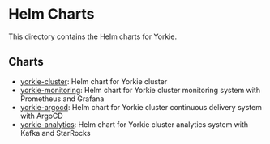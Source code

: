 # Helm Charts

This directory contains the Helm charts for Yorkie.

## Charts

- [yorkie-cluster](./yorkie-cluster): Helm chart for Yorkie cluster
- [yorkie-monitoring](./yorkie-monitoring): Helm chart for Yorkie cluster monitoring system with Prometheus and Grafana
- [yorkie-argocd](./yorkie-argocd): Helm chart for Yorkie cluster continuous delivery system with ArgoCD
- [yorkie-analytics](./yorkie-analytics): Helm chart for Yorkie cluster analytics system with Kafka and StarRocks
